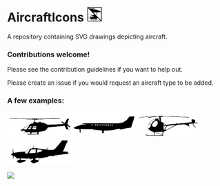 # AircraftIcons <img src="./icon.svg" width="35">

A repository containing SVG drawings depicting aircraft.


### Contributions welcome!
Please see the contribution guidelines if you want to help out.

Please create an issue if you would request an aircraft type to be added.

### A few examples:
<img src="./b06.svg" width="150"><img src="./js41.svg" width="150"><img src="./h269.svg" width="150"><img src="./toba.svg" width="150">

<img src="https://licensebuttons.net/l/by-nc-sa/4.0/88x31.png" height="25">
